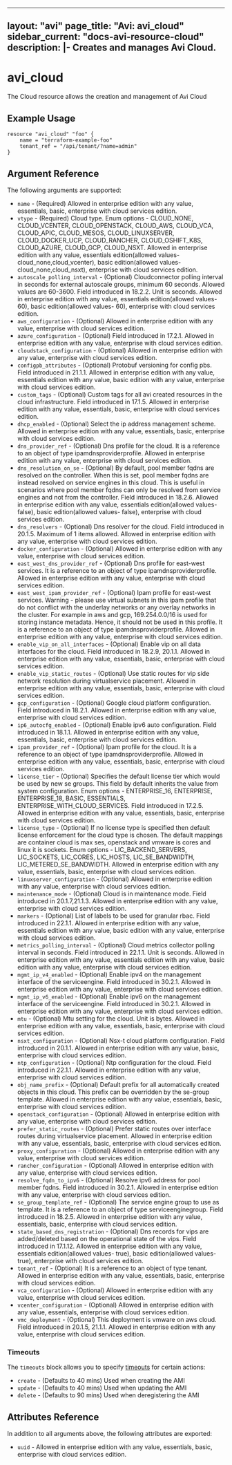 <!--
    Copyright 2021 VMware, Inc.
    SPDX-License-Identifier: Mozilla Public License 2.0
-->
---
layout: "avi"
page_title: "Avi: avi_cloud"
sidebar_current: "docs-avi-resource-cloud"
description: |-
  Creates and manages Avi Cloud.
---

# avi_cloud

The Cloud resource allows the creation and management of Avi Cloud

## Example Usage

```hcl
resource "avi_cloud" "foo" {
    name = "terraform-example-foo"
    tenant_ref = "/api/tenant/?name=admin"
}
```

## Argument Reference

The following arguments are supported:

* `name` - (Required) Allowed in enterprise edition with any value, essentials, basic, enterprise with cloud services edition.
* `vtype` - (Required) Cloud type. Enum options - CLOUD_NONE, CLOUD_VCENTER, CLOUD_OPENSTACK, CLOUD_AWS, CLOUD_VCA, CLOUD_APIC, CLOUD_MESOS, CLOUD_LINUXSERVER, CLOUD_DOCKER_UCP, CLOUD_RANCHER, CLOUD_OSHIFT_K8S, CLOUD_AZURE, CLOUD_GCP, CLOUD_NSXT. Allowed in enterprise edition with any value, essentials edition(allowed values- cloud_none,cloud_vcenter), basic edition(allowed values- cloud_none,cloud_nsxt), enterprise with cloud services edition.
* `autoscale_polling_interval` - (Optional) Cloudconnector polling interval in seconds for external autoscale groups, minimum 60 seconds. Allowed values are 60-3600. Field introduced in 18.2.2. Unit is seconds. Allowed in enterprise edition with any value, essentials edition(allowed values- 60), basic edition(allowed values- 60), enterprise with cloud services edition.
* `aws_configuration` - (Optional) Allowed in enterprise edition with any value, enterprise with cloud services edition.
* `azure_configuration` - (Optional) Field introduced in 17.2.1. Allowed in enterprise edition with any value, enterprise with cloud services edition.
* `cloudstack_configuration` - (Optional) Allowed in enterprise edition with any value, enterprise with cloud services edition.
* `configpb_attributes` - (Optional) Protobuf versioning for config pbs. Field introduced in 21.1.1. Allowed in enterprise edition with any value, essentials edition with any value, basic edition with any value, enterprise with cloud services edition.
* `custom_tags` - (Optional) Custom tags for all avi created resources in the cloud infrastructure. Field introduced in 17.1.5. Allowed in enterprise edition with any value, essentials, basic, enterprise with cloud services edition.
* `dhcp_enabled` - (Optional) Select the ip address management scheme. Allowed in enterprise edition with any value, essentials, basic, enterprise with cloud services edition.
* `dns_provider_ref` - (Optional) Dns profile for the cloud. It is a reference to an object of type ipamdnsproviderprofile. Allowed in enterprise edition with any value, enterprise with cloud services edition.
* `dns_resolution_on_se` - (Optional) By default, pool member fqdns are resolved on the controller. When this is set, pool member fqdns are instead resolved on service engines in this cloud. This is useful in scenarios where pool member fqdns can only be resolved from service engines and not from the controller. Field introduced in 18.2.6. Allowed in enterprise edition with any value, essentials edition(allowed values- false), basic edition(allowed values- false), enterprise with cloud services edition.
* `dns_resolvers` - (Optional) Dns resolver for the cloud. Field introduced in 20.1.5. Maximum of 1 items allowed. Allowed in enterprise edition with any value, enterprise with cloud services edition.
* `docker_configuration` - (Optional) Allowed in enterprise edition with any value, enterprise with cloud services edition.
* `east_west_dns_provider_ref` - (Optional) Dns profile for east-west services. It is a reference to an object of type ipamdnsproviderprofile. Allowed in enterprise edition with any value, enterprise with cloud services edition.
* `east_west_ipam_provider_ref` - (Optional) Ipam profile for east-west services. Warning - please use virtual subnets in this ipam profile that do not conflict with the underlay networks or any overlay networks in the cluster. For example in aws and gcp, 169.254.0.0/16 is used for storing instance metadata. Hence, it should not be used in this profile. It is a reference to an object of type ipamdnsproviderprofile. Allowed in enterprise edition with any value, enterprise with cloud services edition.
* `enable_vip_on_all_interfaces` - (Optional) Enable vip on all data interfaces for the cloud. Field introduced in 18.2.9, 20.1.1. Allowed in enterprise edition with any value, essentials, basic, enterprise with cloud services edition.
* `enable_vip_static_routes` - (Optional) Use static routes for vip side network resolution during virtualservice placement. Allowed in enterprise edition with any value, essentials, basic, enterprise with cloud services edition.
* `gcp_configuration` - (Optional) Google cloud platform configuration. Field introduced in 18.2.1. Allowed in enterprise edition with any value, enterprise with cloud services edition.
* `ip6_autocfg_enabled` - (Optional) Enable ipv6 auto configuration. Field introduced in 18.1.1. Allowed in enterprise edition with any value, essentials, basic, enterprise with cloud services edition.
* `ipam_provider_ref` - (Optional) Ipam profile for the cloud. It is a reference to an object of type ipamdnsproviderprofile. Allowed in enterprise edition with any value, essentials, basic, enterprise with cloud services edition.
* `license_tier` - (Optional) Specifies the default license tier which would be used by new se groups. This field by default inherits the value from system configuration. Enum options - ENTERPRISE_16, ENTERPRISE, ENTERPRISE_18, BASIC, ESSENTIALS, ENTERPRISE_WITH_CLOUD_SERVICES. Field introduced in 17.2.5. Allowed in enterprise edition with any value, essentials, basic, enterprise with cloud services edition.
* `license_type` - (Optional) If no license type is specified then default license enforcement for the cloud type is chosen. The default mappings are container cloud is max ses, openstack and vmware is cores and linux it is sockets. Enum options - LIC_BACKEND_SERVERS, LIC_SOCKETS, LIC_CORES, LIC_HOSTS, LIC_SE_BANDWIDTH, LIC_METERED_SE_BANDWIDTH. Allowed in enterprise edition with any value, essentials, basic, enterprise with cloud services edition.
* `linuxserver_configuration` - (Optional) Allowed in enterprise edition with any value, enterprise with cloud services edition.
* `maintenance_mode` - (Optional) Cloud is in maintenance mode. Field introduced in 20.1.7,21.1.3. Allowed in enterprise edition with any value, enterprise with cloud services edition.
* `markers` - (Optional) List of labels to be used for granular rbac. Field introduced in 22.1.1. Allowed in enterprise edition with any value, essentials edition with any value, basic edition with any value, enterprise with cloud services edition.
* `metrics_polling_interval` - (Optional) Cloud metrics collector polling interval in seconds. Field introduced in 22.1.1. Unit is seconds. Allowed in enterprise edition with any value, essentials edition with any value, basic edition with any value, enterprise with cloud services edition.
* `mgmt_ip_v4_enabled` - (Optional) Enable ipv4 on the management interface of the serviceengine. Field introduced in 30.2.1. Allowed in enterprise edition with any value, enterprise with cloud services edition.
* `mgmt_ip_v6_enabled` - (Optional) Enable ipv6 on the management interface of the serviceengine. Field introduced in 30.2.1. Allowed in enterprise edition with any value, enterprise with cloud services edition.
* `mtu` - (Optional) Mtu setting for the cloud. Unit is bytes. Allowed in enterprise edition with any value, essentials, basic, enterprise with cloud services edition.
* `nsxt_configuration` - (Optional) Nsx-t cloud platform configuration. Field introduced in 20.1.1. Allowed in enterprise edition with any value, basic, enterprise with cloud services edition.
* `ntp_configuration` - (Optional) Ntp configuration for the cloud. Field introduced in 22.1.1. Allowed in enterprise edition with any value, enterprise with cloud services edition.
* `obj_name_prefix` - (Optional) Default prefix for all automatically created objects in this cloud. This prefix can be overridden by the se-group template. Allowed in enterprise edition with any value, essentials, basic, enterprise with cloud services edition.
* `openstack_configuration` - (Optional) Allowed in enterprise edition with any value, enterprise with cloud services edition.
* `prefer_static_routes` - (Optional) Prefer static routes over interface routes during virtualservice placement. Allowed in enterprise edition with any value, essentials, basic, enterprise with cloud services edition.
* `proxy_configuration` - (Optional) Allowed in enterprise edition with any value, enterprise with cloud services edition.
* `rancher_configuration` - (Optional) Allowed in enterprise edition with any value, enterprise with cloud services edition.
* `resolve_fqdn_to_ipv6` - (Optional) Resolve ipv6 address for pool member fqdns. Field introduced in 30.2.1. Allowed in enterprise edition with any value, enterprise with cloud services edition.
* `se_group_template_ref` - (Optional) The service engine group to use as template. It is a reference to an object of type serviceenginegroup. Field introduced in 18.2.5. Allowed in enterprise edition with any value, essentials, basic, enterprise with cloud services edition.
* `state_based_dns_registration` - (Optional) Dns records for vips are added/deleted based on the operational state of the vips. Field introduced in 17.1.12. Allowed in enterprise edition with any value, essentials edition(allowed values- true), basic edition(allowed values- true), enterprise with cloud services edition.
* `tenant_ref` - (Optional) It is a reference to an object of type tenant. Allowed in enterprise edition with any value, essentials, basic, enterprise with cloud services edition.
* `vca_configuration` - (Optional) Allowed in enterprise edition with any value, enterprise with cloud services edition.
* `vcenter_configuration` - (Optional) Allowed in enterprise edition with any value, essentials, enterprise with cloud services edition.
* `vmc_deployment` - (Optional) This deployment is vmware on aws cloud. Field introduced in 20.1.5, 21.1.1. Allowed in enterprise edition with any value, enterprise with cloud services edition.


### Timeouts

The `timeouts` block allows you to specify [timeouts](https://www.terraform.io/docs/configuration/resources.html#timeouts) for certain actions:

* `create` - (Defaults to 40 mins) Used when creating the AMI
* `update` - (Defaults to 40 mins) Used when updating the AMI
* `delete` - (Defaults to 90 mins) Used when deregistering the AMI

## Attributes Reference

In addition to all arguments above, the following attributes are exported:

* `uuid` -  Allowed in enterprise edition with any value, essentials, basic, enterprise with cloud services edition.

